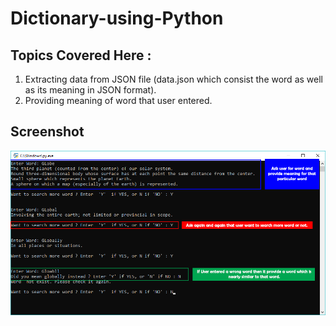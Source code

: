 # Dictionary-using-Python

## Topics Covered Here :
1. Extracting data from JSON file (data.json which consist the word as well as its meaning in JSON format).
2. Providing meaning of word that user entered.

## Screenshot
![](https://github.com/BhaskarKarnatak/Dictionary-using-Python/blob/master/Dictionary_detail.png)
